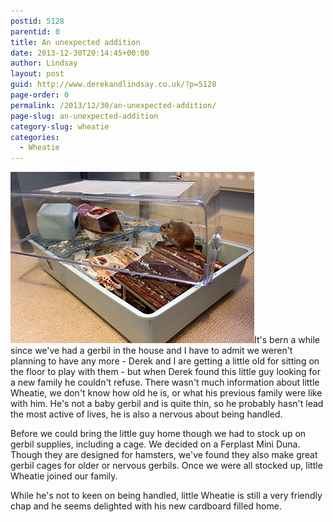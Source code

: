 ```yaml
---
postid: 5128
parentid: 0
title: An unexpected addition
date: 2013-12-30T20:14:45+00:00
author: Lindsay
layout: post
guid: http://www.derekandlindsay.co.uk/?p=5128
page-order: 0
permalink: /2013/12/30/an-unexpected-addition/
page-slug: an-unexpected-addition
category-slug: wheatie
categories:
  - Wheatie
---
```

<img class="alignright size-full wp-image-6389" title="Our new gerbil, Wheatie in his Ferplast Duna cage" src="/wp-content/uploads/2013/12/post_2123.jpg" alt="Our new gerbil, Wheatie in his Ferplast Duna cage" width="390" height="274" />It's bern a while since we've had a gerbil in the house and I have to admit we weren't planning to have any more - Derek and I are getting a little old for sitting on the floor to play with them - but when Derek found this little guy looking for a new family he couldn't refuse. There wasn't much information about little Wheatie, we don't know how old he is, or what his previous family were like with him. He's not a baby gerbil and is quite thin, so he probably hasn't lead the most active of lives, he is also a nervous about being handled.

Before we could bring the little guy home though we had to stock up on gerbil supplies, including a cage. We decided on a Ferplast Mini Duna. Though they are designed for hamsters, we've found they also make great gerbil cages for older or nervous gerbils. Once we were all stocked up, little Wheatie joined our family.

While he's not to keen on being handled, little Wheatie is still a very friendly chap and he seems delighted with his new cardboard filled home.